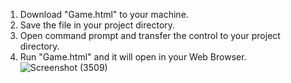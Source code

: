 1. Download "Game.html" to your machine.
2. Save the file in your project directory.
3. Open command prompt and transfer the control to your project directory.
4. Run "Game.html" and it will open in your Web Browser.
![Screenshot (3509)](https://github.com/user-attachments/assets/9013eb35-00ea-4aae-bda6-9d6cf52223ef)
